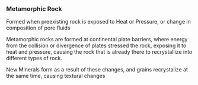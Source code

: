 ### Metamorphic Rock
Formed when preexisting rock is exposed to Heat or Pressure, or change in composition of pore fluids

Metamorphic rocks are formed at continental plate barriers, where energy from the collision or divergence of plates stressed the rock, exposing it to heat and pressure, causing the rock that is already there to recrystallize into different types of rock. 

New Minerals form as a result of these changes, and grains recrystalize at the same time, causing textural changes

